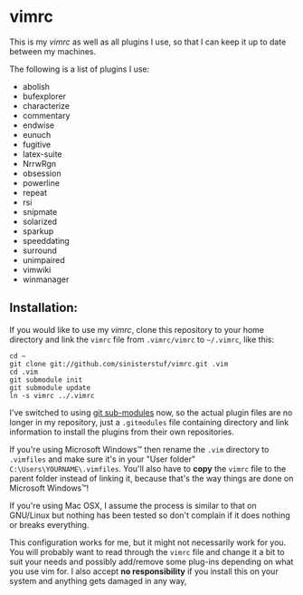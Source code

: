 vimrc
=====

This is my *vimrc* as well as all plugins I use, so that I can keep it
up to date between my machines.

The following is a list of plugins I use:
 * abolish
 * bufexplorer
 * characterize
 * commentary
 * endwise
 * eunuch
 * fugitive
 * latex-suite
 * NrrwRgn
 * obsession
 * powerline
 * repeat
 * rsi
 * snipmate
 * solarized
 * sparkup
 * speeddating
 * surround
 * unimpaired
 * vimwiki
 * winmanager

Installation:
------------

If you would like to use my *vimrc*, clone this repository to your home
directory and link the `vimrc` file from `.vimrc/vimrc` to `~/.vimrc`,
like this:

    cd ~
    git clone git://github.com/sinisterstuf/vimrc.git .vim
    cd .vim
    git submodule init
    git submodule update
    ln -s vimrc ../.vimrc

I've switched to using [git sub-modules](http://git-scm.com/book/en/Git-Tools-Submodules) now, so the actual plugin files
are no longer in my repository, just a `.gitmodules` file containing
directory and link information to install the plugins from their own
repositories.

If you're using Microsoft Windows™ then rename the `.vim` directory to
`.vimfiles` and make sure it's in your "User folder"
`C:\Users\YOURNAME\.vimfiles`. You'll also have to **copy** the `vimrc`
file to the parent folder instead of linking it, because that's the way
things are done on Microsoft Windows™!

If you're using Mac OSX, I assume the process is similar to that on
GNU/Linux but nothing has been tested so don't complain if it does
nothing or breaks everything.

This configuration works for me, but it might not necessarily work for
you. You will probably want to read through the `vimrc` file and change
it a bit to suit your needs and possibly add/remove some plug-ins
depending on what you use vim for. I also accept **no responsibility**
if you install this on your system and anything gets damaged in any way,

